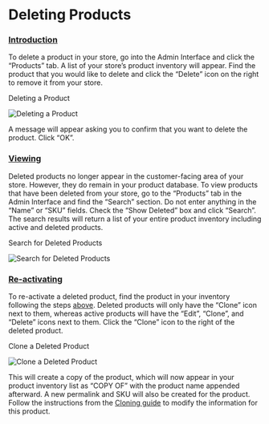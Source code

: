 # Deleting Products

### [Introduction](deleting-products.md#introduction) <a id="introduction"></a>

To delete a product in your store, go into the Admin Interface and click the “Products” tab. A list of your store’s product inventory will appear. Find the product that you would like to delete and click the “Delete” icon on the right to remove it from your store.

Deleting a Product

![Deleting a Product](https://guides.spreecommerce.org/static/11933097c62c240cd1dff80b0a8972a2/75c6e/delete_products_icon.jpg)

A message will appear asking you to confirm that you want to delete the product. Click “OK”.

### [Viewing](deleting-products.md#viewing) <a id="viewing"></a>

Deleted products no longer appear in the customer-facing area of your store. However, they do remain in your product database. To view products that have been deleted from your store, go to the “Products” tab in the Admin Interface and find the “Search” section. Do not enter anything in the “Name” or “SKU” fields. Check the “Show Deleted” box and click “Search”. The search results will return a list of your entire product inventory including active and deleted products.

Search for Deleted Products

![Search for Deleted Products](https://guides.spreecommerce.org/static/4be705dc2eae9c1e7999f3791dceaa94/03ffe/show_deleted_products.jpg)

### [Re-activating](deleting-products.md#re-activating) <a id="re-activating"></a>

To re-activate a deleted product, find the product in your inventory following the steps [above](deleting-products.md#viewing). Deleted products will only have the “Clone” icon next to them, whereas active products will have the “Edit”, “Clone”, and “Delete” icons next to them. Click the “Clone” icon to the right of the deleted product.

Clone a Deleted Product

![Clone a Deleted Product](https://guides.spreecommerce.org/static/09dd6a672e54320f2799aefe4d21176c/79ab3/clone_deleted_product.jpg)

This will create a copy of the product, which will now appear in your product inventory list as “COPY OF” with the product name appended afterward. A new permalink and SKU will also be created for the product. Follow the instructions from the [Cloning guide](cloning-products.md) to modify the information for this product.

